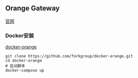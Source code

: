 ## Orange Gateway

[官网](http://orange.sumory.com/)

### Docker安装
[docker-orange](https://github.com/syhily/docker-orange)
~~~
git clone https://github.com/forkgroup/docker-orange.git
cd docker-orange
# 启动脚本
docker-compose up
~~~

